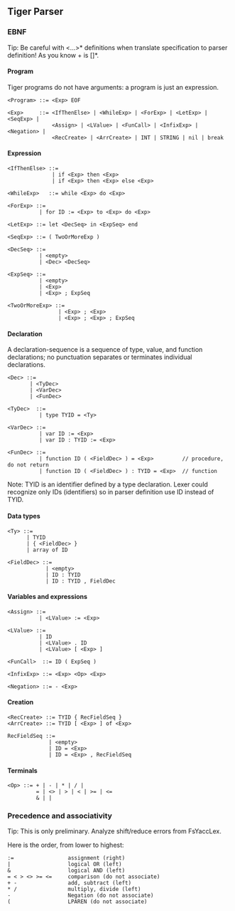 ## Tiger Parser

### EBNF

Tip: Be careful with <...>* definitions when translate specification to parser definition!
     As you know <Dec>+ is <Dec> [<Dec>]*.

#### Program

Tiger programs do not have arguments: a program is just an expression.

```
<Program> ::= <Exp> EOF

<Exp>     ::= <IfThenElse> | <WhileExp> | <ForExp> | <LetExp> | <SeqExp> |
              <Assign> | <LValue> | <FunCall> | <InfixExp> | <Negation> |
              <RecCreate> | <ArrCreate> | INT | STRING | nil | break
```

#### Expression

```
<IfThenElse> ::=
              | if <Exp> then <Exp>
			  | if <Exp> then <Exp> else <Exp>

<WhileExp>   ::= while <Exp> do <Exp>

<ForExp> ::=
          | for ID := <Exp> to <Exp> do <Exp>

<LetExp> ::= let <DecSeq> in <ExpSeq> end

<SeqExp> ::= ( TwoOrMoreExp )

<DecSeq> ::=
          | <empty>
		  | <Dec> <DecSeq>

<ExpSeq> ::=
          | <empty>
		  | <Exp>
		  | <Exp> ; ExpSeq

<TwoOrMoreExp> ::=
                | <Exp> ; <Exp>
				| <Exp> ; <Exp> ; ExpSeq
```

#### Declaration

A declaration-sequence is a sequence of type, value, and function declarations; no
punctuation separates or terminates individual declarations.

```
<Dec> ::=
       | <TyDec>
       | <VarDec>
       | <FunDec>

<TyDec>  ::=
          | type TYID = <Ty>

<VarDec> ::=
          | var ID := <Exp>
          | var ID : TYID := <Exp>

<FunDec> ::=
          | function ID ( <FieldDec> ) = <Exp>         // procedure, do not return
          | function ID ( <FieldDec> ) : TYID = <Exp>  // function
```

Note: TYID is an identifier defined by a type declaration. Lexer could recognize only
      IDs (identifiers) so in parser definition use ID instead of TYID.

#### Data types

```
<Ty> ::=
      | TYID
      | { <FieldDec> }
      | array of ID

<FieldDec> ::=
            | <empty>
            | ID : TYID
			| ID : TYID , FieldDec
```

#### Variables and expressions

```
<Assign> ::=
          | <LValue> := <Exp>

<LValue> ::=
          | ID
          | <LValue> . ID
          | <LValue> [ <Exp> ]

<FunCall>  ::= ID ( ExpSeq )

<InfixExp> ::= <Exp> <Op> <Exp>

<Negation> ::= - <Exp>
```

#### Creation

```
<RecCreate> ::= TYID { RecFieldSeq }
<ArrCreate> ::= TYID [ <Exp> ] of <Exp>

RecFieldSeq ::=
             | <empty>
			 | ID = <Exp>
			 | ID = <Exp> , RecFieldSeq
```

#### Terminals

```
<Op> ::= + | - | * | / |
         = | <> | > | < | >= | <=
         & | |
```

### Precedence and associativity

Tip: This is only preliminary. Analyze shift/reduce errors from FsYaccLex.

Here is the order, from lower to highest:

```
:=                 assignment (right)
|                  logical OR (left)
&                  logical AND (left)
= < > <> >= <=     comparison (do not associate)
+ -                add, subtract (left)
* /                multiply, divide (left)
-                  Negation (do not associate)
(                  LPAREN (do not associate)
```
